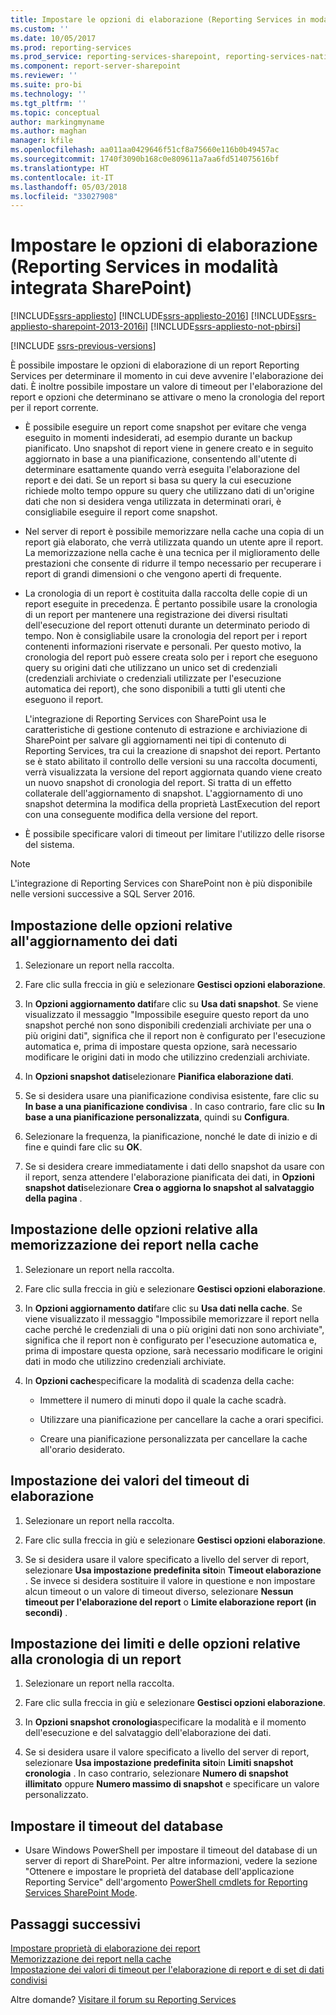 ```yaml
---
title: Impostare le opzioni di elaborazione (Reporting Services in modalità integrata SharePoint)| Microsoft Docs
ms.custom: ''
ms.date: 10/05/2017
ms.prod: reporting-services
ms.prod_service: reporting-services-sharepoint, reporting-services-native
ms.component: report-server-sharepoint
ms.reviewer: ''
ms.suite: pro-bi
ms.technology: ''
ms.tgt_pltfrm: ''
ms.topic: conceptual
author: markingmyname
ms.author: maghan
manager: kfile
ms.openlocfilehash: aa011aa0429646f51cf8a75660e116b0b49457ac
ms.sourcegitcommit: 1740f3090b168c0e809611a7aa6fd514075616bf
ms.translationtype: HT
ms.contentlocale: it-IT
ms.lasthandoff: 05/03/2018
ms.locfileid: "33027908"
---
```

# <a name="set-processing-options-reporting-services-in-sharepoint-integrated-mode"></a>Impostare le opzioni di elaborazione (Reporting Services in modalità integrata SharePoint)

[!INCLUDE[ssrs-appliesto](../../includes/ssrs-appliesto.md)] [!INCLUDE[ssrs-appliesto-2016](../../includes/ssrs-appliesto-2016.md)] [!INCLUDE[ssrs-appliesto-sharepoint-2013-2016i](../../includes/ssrs-appliesto-sharepoint-2013-2016.md)] [!INCLUDE[ssrs-appliesto-not-pbirsi](../../includes/ssrs-appliesto-not-pbirs.md)]

[!INCLUDE [ssrs-previous-versions](../../includes/ssrs-previous-versions.md)]

  È possibile impostare le opzioni di elaborazione di un report Reporting Services per determinare il momento in cui deve avvenire l'elaborazione dei dati. È inoltre possibile impostare un valore di timeout per l'elaborazione del report e opzioni che determinano se attivare o meno la cronologia del report per il report corrente.  
  
-   È possibile eseguire un report come snapshot per evitare che venga eseguito in momenti indesiderati, ad esempio durante un backup pianificato. Uno snapshot di report viene in genere creato e in seguito aggiornato in base a una pianificazione, consentendo all'utente di determinare esattamente quando verrà eseguita l'elaborazione del report e dei dati. Se un report si basa su query la cui esecuzione richiede molto tempo oppure su query che utilizzano dati di un'origine dati che non si desidera venga utilizzata in determinati orari, è consigliabile eseguire il report come snapshot.  
  
-   Nel server di report è possibile memorizzare nella cache una copia di un report già elaborato, che verrà utilizzata quando un utente apre il report. La memorizzazione nella cache è una tecnica per il miglioramento delle prestazioni che consente di ridurre il tempo necessario per recuperare i report di grandi dimensioni o che vengono aperti di frequente.  
  
-   La cronologia di un report è costituita dalla raccolta delle copie di un report eseguite in precedenza. È pertanto possibile usare la cronologia di un report per mantenere una registrazione dei diversi risultati dell'esecuzione del report ottenuti durante un determinato periodo di tempo. Non è consigliabile usare la cronologia del report per i report contenenti informazioni riservate e personali. Per questo motivo, la cronologia del report può essere creata solo per i report che eseguono query su origini dati che utilizzano un unico set di credenziali (credenziali archiviate o credenziali utilizzate per l'esecuzione automatica dei report), che sono disponibili a tutti gli utenti che eseguono il report.  

    L'integrazione di Reporting Services con SharePoint usa le caratteristiche di gestione contenuto di estrazione e archiviazione di SharePoint per salvare gli aggiornamenti nei tipi di contenuto di Reporting Services, tra cui la creazione di snapshot dei report. Pertanto se è stato abilitato il controllo delle versioni su una raccolta documenti, verrà visualizzata la versione del report aggiornata quando viene creato un nuovo snapshot di cronologia del report. Si tratta di un effetto collaterale dell'aggiornamento di snapshot. L'aggiornamento di uno snapshot determina la modifica della proprietà LastExecution del report con una conseguente modifica della versione del report.  

-   È possibile specificare valori di timeout per limitare l'utilizzo delle risorse del sistema.  

> [!NOTE]
> L'integrazione di Reporting Services con SharePoint non è più disponibile nelle versioni successive a SQL Server 2016.

## <a name="set-data-refresh-options"></a>Impostazione delle opzioni relative all'aggiornamento dei dati
  
1.  Selezionare un report nella raccolta.  
  
2.  Fare clic sulla freccia in giù e selezionare **Gestisci opzioni elaborazione**.  
  
3.  In **Opzioni aggiornamento dati**fare clic su **Usa dati snapshot**. Se viene visualizzato il messaggio "Impossibile eseguire questo report da uno snapshot perché non sono disponibili credenziali archiviate per una o più origini dati", significa che il report non è configurato per l'esecuzione automatica e, prima di impostare questa opzione, sarà necessario modificare le origini dati in modo che utilizzino credenziali archiviate.  
  
4.  In **Opzioni snapshot dati**selezionare **Pianifica elaborazione dati**.  
  
5.  Se si desidera usare una pianificazione condivisa esistente, fare clic su **In base a una pianificazione condivisa** . In caso contrario, fare clic su **In base a una pianificazione personalizzata**, quindi su **Configura**.  
  
6.  Selezionare la frequenza, la pianificazione, nonché le date di inizio e di fine e quindi fare clic su **OK**.  
  
7.  Se si desidera creare immediatamente i dati dello snapshot da usare con il report, senza attendere l'elaborazione pianificata dei dati, in **Opzioni snapshot dati**selezionare **Crea o aggiorna lo snapshot al salvataggio della pagina** .  
  
## <a name="set-report-caching-options"></a>Impostazione delle opzioni relative alla memorizzazione dei report nella cache
  
1.  Selezionare un report nella raccolta.  
  
2.  Fare clic sulla freccia in giù e selezionare **Gestisci opzioni elaborazione**.  
  
3.  In **Opzioni aggiornamento dati**fare clic su **Usa dati nella cache**. Se viene visualizzato il messaggio "Impossibile memorizzare il report nella cache perché le credenziali di una o più origini dati non sono archiviate", significa che il report non è configurato per l'esecuzione automatica e, prima di impostare questa opzione, sarà necessario modificare le origini dati in modo che utilizzino credenziali archiviate.  
  
4.  In **Opzioni cache**specificare la modalità di scadenza della cache:  
  
    -   Immettere il numero di minuti dopo il quale la cache scadrà.  
  
    -   Utilizzare una pianificazione per cancellare la cache a orari specifici.  
  
    -   Creare una pianificazione personalizzata per cancellare la cache all'orario desiderato.  
  
## <a name="set-processing-time-out-values"></a>Impostazione dei valori del timeout di elaborazione
  
1.  Selezionare un report nella raccolta.  
  
2.  Fare clic sulla freccia in giù e selezionare **Gestisci opzioni elaborazione**.  
  
3.  Se si desidera usare il valore specificato a livello del server di report, selezionare **Usa impostazione predefinita sito**in **Timeout elaborazione** . Se invece si desidera sostituire il valore in questione e non impostare alcun timeout o un valore di timeout diverso, selezionare **Nessun timeout per l'elaborazione del report** o **Limite elaborazione report (in secondi)** .  
  
## <a name="set-report-history-options-and-limits"></a>Impostazione dei limiti e delle opzioni relative alla cronologia di un report
  
1.  Selezionare un report nella raccolta.  
  
2.  Fare clic sulla freccia in giù e selezionare **Gestisci opzioni elaborazione**.  
  
3.  In **Opzioni snapshot cronologia**specificare la modalità e il momento dell'esecuzione e del salvataggio dell'elaborazione dei dati.  
  
4.  Se si desidera usare il valore specificato a livello del server di report, selezionare **Usa impostazione predefinita sito**in **Limiti snapshot cronologia** . In caso contrario, selezionare **Numero di snapshot illimitato** oppure **Numero massimo di snapshot** e specificare un valore personalizzato.  
  
## <a name="set-database-timeout"></a>Impostare il timeout del database
  
*  Usare Windows PowerShell per impostare il timeout del database di un server di report di SharePoint. Per altre informazioni, vedere la sezione "Ottenere e impostare le proprietà del database dell'applicazione Reporting Service" dell'argomento [PowerShell cmdlets for Reporting Services SharePoint Mode](../../reporting-services/report-server-sharepoint/powershell-cmdlets-for-reporting-services-sharepoint-mode.md).  
  
## <a name="next-steps"></a>Passaggi successivi

 [Impostare proprietà di elaborazione dei report](../../reporting-services/report-server/set-report-processing-properties.md)   
 [Memorizzazione dei report nella cache](../../reporting-services/report-server/caching-reports-ssrs.md)   
 [Impostazione dei valori di timeout per l'elaborazione di report e di set di dati condivisi](../../reporting-services/report-server/setting-time-out-values-for-report-and-shared-dataset-processing-ssrs.md)  

Altre domande? [Visitare il forum su Reporting Services](http://go.microsoft.com/fwlink/?LinkId=620231)
